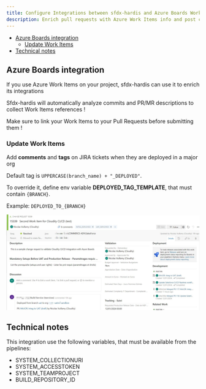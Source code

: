 ```yaml
---
title: Configure Integrations between sfdx-hardis and Azure Boards Work Items
description: Enrich pull requests with Azure Work Items info and post comments & tags on tickets when they are deployed to a Salesforce org
---
```

<!-- markdownlint-disable MD013 -->

- [Azure Boards integration](#azure-boards-integration)
  - [Update Work Items](#update-work-items)
- [Technical notes](#technical-notes)

## Azure Boards integration

If you use Azure Work Items on your project, sfdx-hardis can use it to enrich its integrations

Sfdx-hardis will automatically analyze commits and PR/MR descriptions to collect Work Items references !

Make sure to link your Work Items to your Pull Requests before submitting them !

### Update Work Items

Add **comments** and **tags** on JIRA tickets when they are deployed in a major org

Default tag is `UPPERCASE(branch_name) + "_DEPLOYED"`.

To override it, define env variable **DEPLOYED_TAG_TEMPLATE**, that must contain `{BRANCH}`.

Example: `DEPLOYED_TO_{BRANCH}`

![](assets/images/screenshot-azure-work-item-comment.jpg)

## Technical notes

This integration use the following variables, that must be available from the pipelines:

- SYSTEM_COLLECTIONURI
- SYSTEM_ACCESSTOKEN
- SYSTEM_TEAMPROJECT
- BUILD_REPOSITORY_ID

